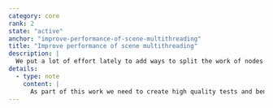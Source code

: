 ```yaml
---
category: core
rank: 2
state: "active"
anchor: "improve-performance-of-scene-multithreading"
title: "Improve performance of scene multithreading"
description: |
  We put a lot of effort lately to add ways to split the work of nodes into multiple threads. This can lead to great leaps in terms of performance. Unfortunately, many nodes are structured in a way that makes it difficult for them to take advantage of multiple threads. We need to audit our current nodes and fix the ones that are relying on being single threaded.
details:
  - type: note
    content: |
      As part of this work we need to create high quality tests and benchmarks. Both to ensure that we do not break anything, but also to validate the performance improvements.
---
```

